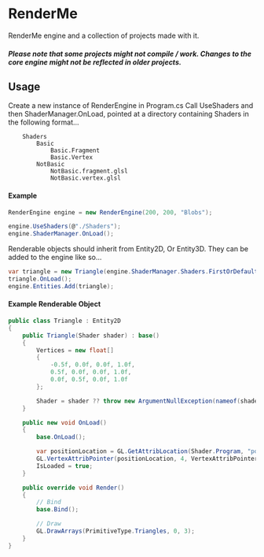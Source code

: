 # RenderMe
RenderMe engine and a collection of projects made with it.
##### Please note that some projects might not compile / work. Changes to the core engine might not be reflected in older projects.

## Usage

Create a new instance of RenderEngine in Program.cs
Call UseShaders and then ShaderManager.OnLoad, pointed at a directory containing Shaders in the following format...
```
    Shaders
        Basic
            Basic.Fragment
            Basic.Vertex
        NotBasic
            NotBasic.fragment.glsl
            NotBasic.vertex.glsl
```

#### Example
```C#
RenderEngine engine = new RenderEngine(200, 200, "Blobs");

engine.UseShaders(@"./Shaders");
engine.ShaderManager.OnLoad();
```

Renderable objects should inherit from Entity2D, Or Entity3D.
They can be added to the engine like so...

```C#
var triangle = new Triangle(engine.ShaderManager.Shaders.FirstOrDefault(x => x.Name.ToLower() == "basic"));
triangle.OnLoad();
engine.Entities.Add(triangle);
```

#### Example Renderable Object
```C#
public class Triangle : Entity2D
{
    public Triangle(Shader shader) : base()
    {
        Vertices = new float[]
        {
            -0.5f, 0.0f, 0.0f, 1.0f,
            0.5f, 0.0f, 0.0f, 1.0f,
            0.0f, 0.5f, 0.0f, 1.0f
        };

        Shader = shader ?? throw new ArgumentNullException(nameof(shader));
    }

    public new void OnLoad()
    {
        base.OnLoad();

        var positionLocation = GL.GetAttribLocation(Shader.Program, "position");
        GL.VertexAttribPointer(positionLocation, 4, VertexAttribPointerType.Float, false, 0, 0);
        IsLoaded = true;
    }

    public override void Render()
    {
        // Bind
        base.Bind();

        // Draw
        GL.DrawArrays(PrimitiveType.Triangles, 0, 3);
    }
}
```

